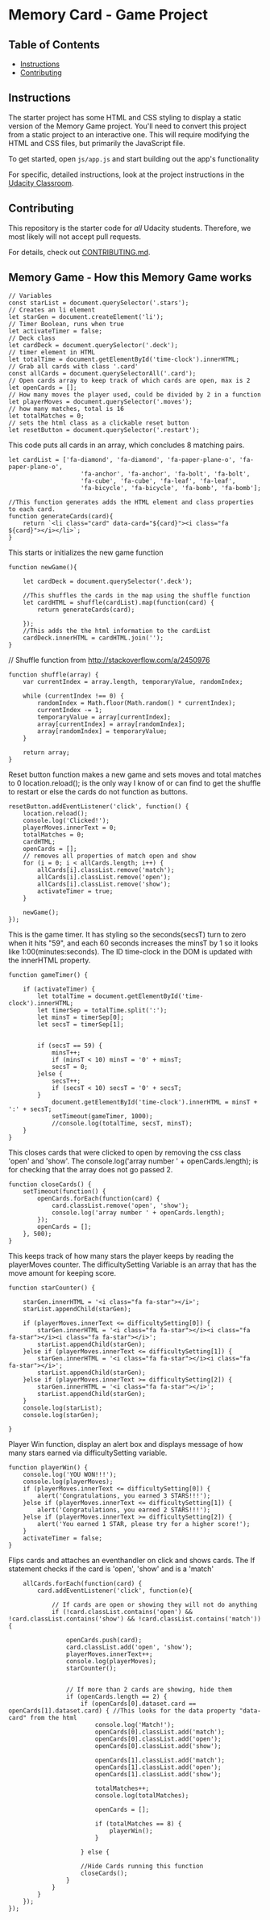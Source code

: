 # Memory Card -  Game Project

## Table of Contents

* [Instructions](#instructions)
* [Contributing](#contributing)

## Instructions

The starter project has some HTML and CSS styling to display a static version of the Memory Game project. You'll need to convert this project from a static project to an interactive one. This will require modifying the HTML and CSS files, but primarily the JavaScript file.

To get started, open `js/app.js` and start building out the app's functionality

For specific, detailed instructions, look at the project instructions in the [Udacity Classroom](https://classroom.udacity.com/me).

## Contributing

This repository is the starter code for _all_ Udacity students. Therefore, we most likely will not accept pull requests.

For details, check out [CONTRIBUTING.md](CONTRIBUTING.md).

## Memory Game - How this Memory Game works



```
// Variables
const starList = document.querySelector('.stars');
// Creates an li element
let starGen = document.createElement('li');
// Timer Boolean, runs when true
let activateTimer = false;
// Deck class
let cardDeck = document.querySelector('.deck');
// timer element in HTML
let totalTime = document.getElementById('time-clock').innerHTML;
// Grab all cards with class '.card'
const allCards = document.querySelectorAll('.card');
// Open cards array to keep track of which cards are open, max is 2
let openCards = [];
// How many moves the player used, could be divided by 2 in a function
let playerMoves = document.querySelector('.moves');
// how many matches, total is 16
let totalMatches = 0;
// sets the html class as a clickable reset button
let resetButton = document.querySelector('.restart');
```



This code puts all cards in an array, which concludes 8 matching pairs.

```
let cardList = ['fa-diamond', 'fa-diamond', 'fa-paper-plane-o', 'fa-paper-plane-o',
                    'fa-anchor', 'fa-anchor', 'fa-bolt', 'fa-bolt',
                    'fa-cube', 'fa-cube', 'fa-leaf', 'fa-leaf',
                    'fa-bicycle', 'fa-bicycle', 'fa-bomb', 'fa-bomb'];

//This function generates adds the HTML element and class properties to each card.
function generateCards(card){
    return `<li class="card" data-card="${card}"><i class="fa ${card}"></i></li>`;
}
```



This starts or initializes the new game function

``` 
function newGame(){
    
    let cardDeck = document.querySelector('.deck');
    
    //This shuffles the cards in the map using the shuffle function
    let cardHTML = shuffle(cardList).map(function(card) {
        return generateCards(card);

    });
    //This adds the the html information to the cardList
    cardDeck.innerHTML = cardHTML.join('');
}
```



// Shuffle function from http://stackoverflow.com/a/2450976

```
function shuffle(array) {
    var currentIndex = array.length, temporaryValue, randomIndex;

    while (currentIndex !== 0) {
        randomIndex = Math.floor(Math.random() * currentIndex);
        currentIndex -= 1;
        temporaryValue = array[currentIndex];
        array[currentIndex] = array[randomIndex];
        array[randomIndex] = temporaryValue;
    }

    return array;
}
```



Reset button function makes a new game and sets moves and total matches to 0
location.reload(); is the only way I know of or can find to get the shuffle to restart or else the cards do not function as buttons.

```
resetButton.addEventListener('click', function() {
    location.reload();
    console.log('Clicked!');
    playerMoves.innerText = 0;
    totalMatches = 0;
    cardHTML;
    openCards = [];
    // removes all properties of match open and show
    for (i = 0; i < allCards.length; i++) {
        allCards[i].classList.remove('match');
        allCards[i].classList.remove('open');
        allCards[i].classList.remove('show');
        activateTimer = true;
    }
    
    newGame();
});
```



This is the game timer. It has styling so the seconds(secsT) turn to zero when it hits "59", and each 60 seconds increases the minsT by 1 so it looks like 1:00(minutes:seconds). The ID time-clock in the DOM is updated with the innerHTML property.

```
function gameTimer() {
    
    if (activateTimer) {
        let totalTime = document.getElementById('time-clock').innerHTML;
        let timerSep = totalTime.split(':');
        let minsT = timerSep[0];
        let secsT = timerSep[1];

    
        if (secsT == 59) {
            minsT++;
            if (minsT < 10) minsT = '0' + minsT;
            secsT = 0;
        }else {
            secsT++;
            if (secsT < 10) secsT = '0' + secsT;
        }
            document.getElementById('time-clock').innerHTML = minsT + ':' + secsT;
            setTimeout(gameTimer, 1000);
            //console.log(totalTime, secsT, minsT);
    }
}

```



This closes cards that were clicked to open by removing the css class 'open' and 'show'. The console.log('array number ' + openCards.length); is for checking that the array does not go passed 2.

```
function closeCards() {
    setTimeout(function() {
        openCards.forEach(function(card) {
            card.classList.remove('open', 'show');
            console.log('array number ' + openCards.length);
        });
        openCards = [];
    }, 500);   
}
```



This keeps track of how many stars the player keeps by reading the playerMoves counter. The difficultySetting Variable is an array that has the move amount for keeping score.

```
function starCounter() {

    starGen.innerHTML = '<i class="fa fa-star"></i>';
    starList.appendChild(starGen);

    if (playerMoves.innerText <= difficultySetting[0]) {
        starGen.innerHTML = '<i class="fa fa-star"></i><i class="fa fa-star"></i><i class="fa fa-star"></i>';
        starList.appendChild(starGen);
    }else if (playerMoves.innerText <= difficultySetting[1]) {
        starGen.innerHTML = '<i class="fa fa-star"></i><i class="fa fa-star"></i>';
        starList.appendChild(starGen);
    }else if (playerMoves.innerText >= difficultySetting[2]) {
        starGen.innerHTML = '<i class="fa fa-star"></i>';
        starList.appendChild(starGen);
    }
    console.log(starList);
    console.log(starGen);

}
```



Player Win function, display an alert box and displays message of how many stars earned via difficultySetting variable.

```
function playerWin() {
    console.log('YOU WON!!!');
    console.log(playerMoves);
    if (playerMoves.innerText <= difficultySetting[0]) {
        alert('Congratulations, you earned 3 STARS!!!');
    }else if (playerMoves.innerText <= difficultySetting[1]) {
        alert('Congratulations, you earned 2 STARS!!!');
    }else if (playerMoves.innerText >= difficultySetting[2]) {
        alert('You earned 1 STAR, please try for a higher score!');
    }
    activateTimer = false;
}
```



Flips cards and attaches an eventhandler on click and shows cards. The If statement checks if the card is 'open', 'show' and is a 'match'

```
    allCards.forEach(function(card) {
        card.addEventListener('click', function(e){

            // If cards are open or showing they will not do anything
            if (!card.classList.contains('open') && !card.classList.contains('show') && !card.classList.contains('match')) {
                
                openCards.push(card);
                card.classList.add('open', 'show');
                playerMoves.innerText++;
                console.log(playerMoves);
                starCounter();
                
                
                // If more than 2 cards are showing, hide them
                if (openCards.length == 2) {
                    if (openCards[0].dataset.card == openCards[1].dataset.card) { //This looks for the data property "data-card" from the html
                        console.log('Match!');
                        openCards[0].classList.add('match');
                        openCards[0].classList.add('open');
                        openCards[0].classList.add('show');

                        openCards[1].classList.add('match');
                        openCards[1].classList.add('open');
                        openCards[1].classList.add('show');

                        totalMatches++;
                        console.log(totalMatches);

                        openCards = [];

                        if (totalMatches == 8) {
                            playerWin();
                        }

                    } else {

                    //Hide Cards running this function
                    closeCards();
                }
            }
        }
    });
});
